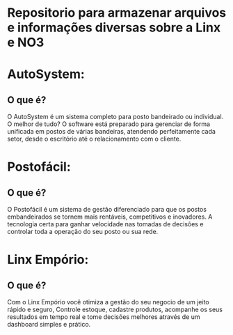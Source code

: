 # Repositorio para armazenar arquivos e informações diversas sobre a Linx e NO3

# AutoSystem:

## O que é?

  O AutoSystem é um sistema completo para posto bandeirado ou individual.
  O melhor de tudo? O software está preparado para gerenciar de forma unificada em postos de várias bandeiras, atendendo perfeitamente cada setor, desde o escritório       até o relacionamento com o cliente.

# Postofácil:

## O que é?

O Postofácil é um sistema de gestão diferenciado para que os postos embandeirados se tornem mais rentáveis, competitivos e inovadores.
A tecnologia certa para ganhar velocidade nas tomadas de decisões e controlar toda a operação do seu posto ou sua rede.

# Linx Empório:

## O que é?

Com o Linx Empório você otimiza a gestão do seu negocio de um jeito rápido e seguro, Controle estoque, cadastre produtos, acompanhe os seus resultados em tempo real e   tome decisões melhores através de um dashboard simples e prático.
